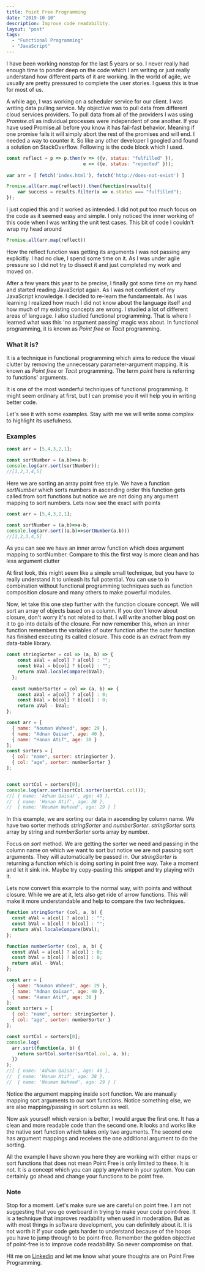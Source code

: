 ```yaml
---
title: Point Free Programming
date: "2019-10-10"
description: Improve code readability.
layout: "post"
tags:
  - "Functional Programming"
  - "JavaScript"
---
```


I have been working nonstop for the last 5 years or so. I never really had enough time to ponder deep on the code which I am writing or just really understand how different parts of it are working. In the world of agile, we usually are pretty pressured to complete the user stories. I guess this is true for most of us.

A while ago, I was working on a scheduler service for our client. I was 
writing data pulling service. My objective was to pull data from different cloud services providers. To pull data from all of the providers I was using *Promise.all* as individual processes were independent of one another. If you have used Promise.all before you know it has fail-fast behavior. Meaning if one promise fails it will simply abort the rest of the promises and will end. I needed a way to counter it. So like any other developer I googled and found a solution on StackOverflow. Following is the code block which I used.


```javascript
const reflect = p => p.then(v => ({v, status: "fulfilled" }),
                            e => ({e, status: "rejected" }));
                        
var arr = [ fetch('index.html'), fetch('http://does-not-exist') ]

Promise.all(arr.map(reflect)).then(function(results){
    var success = results.filter(x => x.status === "fulfilled");
});
```

I just copied this and it worked as intended. I did not put too much focus on the code as it seemed easy and simple. I only noticed the inner working of this code when I was writing the unit test cases. This bit of code I couldn't wrap my head around

```javascript
Promise.all(arr.map(reflect))
```
How the reflect function was getting its arguments I was not passing any explicitly. I had no clue, I spend some time on it. As I was under agile pressure so I did not try to dissect it and just completed my work and moved on.

After a few years this year to be precise, I finally got some time on my hand and started reading JavaScript again. As I was not confident of my JavaScript knowledge. I decided to re-learn the fundamentals. As I was learning I realized how much I did not know about the language itself and how much of my existing concepts are wrong. I studied a lot of different areas of language. I also studied functional programming. That is where I learned what was this 'no argument passing' magic was about. In functional programming, it is known as *Point free* or *Tacit* programming. 


### What it is?

It is a technique in functional programming which aims to reduce the visual clutter by removing the unnecessary parameter-argument mapping. It is known as *Point free* or *Tacit* programming. The term *point* here is referring to functions' arguments.

It is one of the most wonderful techniques of functional programming. It might seem ordinary at first, but I can promise you it will help you in writing better code. 

Let's see it with some examples. Stay with me we will write some complex to highlight its usefulness.

### Examples


```javascript
const arr = [5,4,3,2,1];

const sortNumber = (a,b)=>a-b;
console.log(arr.sort(sortNumber));
//[1,2,3,4,5]
```

Here we are sorting an array point free style. We have a function *sortNumber* which sorts numbers in ascending order this function gets called from sort functions but notice we are not doing any argument mapping to sort numbers. Lets now see the exact with points

```javascript
const arr = [5,4,3,2,1];

const sortNumber = (a,b)=>a-b;
console.log(arr.sort((a,b)=>sortNumber(a,b)))
//[1,2,3,4,5]
```
As you can see we have an inner arrow function which does argument mapping to sortNumber. Compare to this the first way is more clean and has less argument clutter

At first look, this might seem like a simple small technique, but you have to really understand it to unleash its full potential. You can use to in combination without functional programming techniques such as function composition closure and many others to make powerful modules.

Now, let take this one step further with the function closure concept. We will sort an array of objects based on a column. If you don't know about closure, don't worry it's not related to that. I will write another blog post on it to go into details of the closure. For now remember this, when an inner function remembers the variables of outer function after the outer function has finished executing its called closure.
This code is an extract from my data-table library.

```javascript
const stringSorter = col => (a, b) => {
    const aVal = a[col] ? a[col] : "";
    const bVal = b[col] ? b[col] : "";
    return aVal.localeCompare(bVal);
  };
  
  const numberSorter = col => (a, b) => {
    const aVal = a[col] ? a[col] : 0;
    const bVal = b[col] ? b[col] : 0;
    return aVal - bVal;
};

const arr = [
  { name: "Nouman Waheed", age: 29 },
  { name: "Adnan Qaisar", age: 40 },
  { name: "Hanan Atif", age: 38 }
];
const sorters = [
  { col: "name", sorter: stringSorter },
  { col: "age", sorter: numberSorter }
];


const sortCol = sorters[0];
console.log(arr.sort(sortCol.sorter(sortCol.col)));
//[ { name: 'Adnan Qaisar', age: 40 },
//  { name: 'Hanan Atif', age: 38 },
//  { name: 'Nouman Waheed', age: 29 } ]
```

In this example, we are sorting our data in ascending by column name. We have two sorter methods *stringSorter* and *numberSorter*. *stringSorter* sorts array by string and *numberSorter* sorts array by number. 

Focus on *sort* method. We are getting the sorter we need and passing in the column name on which we want to sort but notice we are not passing sort arguments. They will automatically be passed in. Our *stringSorter* is returning a function which is doing sorting in point free way. Take a moment and let it sink ink. Maybe try copy-pasting this snippet and try playing with it.

Lets now convert this example to the normal way, with points and without closure. While we are at it, lets also get ride of arrow functions. This will make it more understandable and help to compare the two techniques.

```javascript
function stringSorter (col, a, b) {
  const aVal = a[col] ? a[col] : "";
  const bVal = b[col] ? b[col] : "";
  return aVal.localeCompare(bVal);
};

function numberSorter (col, a, b) {
  const aVal = a[col] ? a[col] : 0;
  const bVal = b[col] ? b[col] : 0;
  return aVal - bVal;
};

const arr = [
  { name: "Nouman Waheed", age: 29 },
  { name: "Adnan Qaisar", age: 40 },
  { name: "Hanan Atif", age: 38 }
];
const sorters = [
  { col: "name", sorter: stringSorter },
  { col: "age", sorter: numberSorter }
];

const sortCol = sorters[0];
console.log(
  arr.sort(function(a, b) {
    return sortCol.sorter(sortCol.col, a, b);
  })
);
//[ { name: 'Adnan Qaisar', age: 40 },
//  { name: 'Hanan Atif', age: 38 },
//  { name: 'Nouman Waheed', age: 29 } ]
```

Notice the argument mapping inside sort function. We are manually mapping sort arguments to our sort functions. Notice something else, we are also mapping/passing in sort column as well.


Now ask yourself which version is better, I would argue the first one. It has a clean and more readable code than the second one. It looks and works like the native sort function which takes only two arguments. The second one has argument mappings and receives the one additional argument to do the sorting.


All the example I have shown you here they are working with either maps or sort functions that does not mean Point Free is only limited to these. It is not. It is a concept which you can apply anywhere in your system. You can certainly go ahead and change your functions to be point free.

### Note 
Stop for a moment. Let's make sure we are careful on point free. I am not suggesting that you go overboard in trying to make your code point-free. It is a technique that improves readability when used in moderation. But as with most things in software development, you can definitely about it. It is not worth it If your code gets harder to understand because of the hoops you have to jump through to be point-free. Remember the golden objective of point-free is to improve code readability. So never compromise on that.

Hit me on [Linkedin](https://www.linkedin.com/in/noumanwaheed/) and let me know what youre thoughts are on Point Free Programming.
